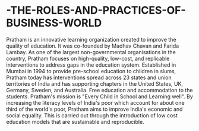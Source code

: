 # -THE-ROLES-AND-PRACTICES-OF-BUSINESS-WORLD
Pratham is an innovative learning organization created to improve the quality of education. It was co-founded by Madhav Chavan and Farida Lambay. As one of the largest non-governmental organisations in the country, Pratham focuses on high-quality, low-cost, and replicable interventions to address gaps in the education system. Established in Mumbai in 1994 to provide pre-school education to children in slums, Pratham today has interventions spread across 23 states and union territories of India and has supporting chapters in the United States, UK, Germany, Sweden, and Australia. Free education and accommodation to the students. Pratham's mission is "Every Child in School and Learning well". By increasing the literacy levels of India's poor which account for about one third of the world's poor, Pratham aims to improve India's economic and social equality. This is carried out through the introduction of low cost education models that are sustainable and reproducible.
